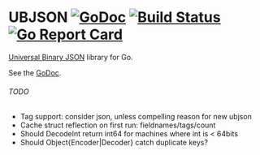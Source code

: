 # UBJSON [![GoDoc](https://godoc.org/github.com/jmank88/ubjson?status.svg)](https://godoc.org/github.com/jmank88/ubjson) [![Build Status](https://travis-ci.org/jmank88/ubjson.svg)](https://travis-ci.org/jmank88/ubjson) [![Go Report Card](https://goreportcard.com/badge/github.com/jmank88/ubjson)](https://goreportcard.com/report/github.com/jmank88/ubjson)
[Universal Binary JSON](http://ubjson.org/) library for Go.

See the [GoDoc](https://godoc.org/github.com/jmank88/ubjson).

###### TODO
- Tag support: consider json, unless compelling reason for new ubjson
- Cache struct reflection on first run: fieldnames/tags/count
- Should DecodeInt return int64 for machines where int is < 64bits
- Should Object{Encoder|Decoder} catch duplicate keys?

